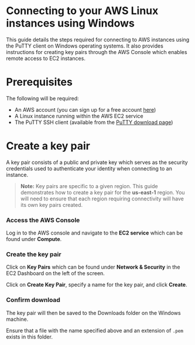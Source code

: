# Connecting to your AWS Linux instances using Windows

This guide details the steps required for connecting to AWS instances using the PuTTY client on Windows operating systems. It also provides instructions for creating key pairs through the AWS Console which enables remote access to EC2 instances.

# Prerequisites

The following will be required:

 - An AWS account (you can sign up for a free account [here](https://aws.amazon.com/free/))
 - A Linux instance running within the AWS EC2 service
 - The PuTTY SSH client (available from the [PuTTY download page](http://www.chiark.greenend.org.uk/~sgtatham/putty/))

# Create a key pair

A key pair consists of a public and private key which serves as the security credentials used to authenticate your identity when connecting to an instance.

> **Note:** Key pairs are specific to a given region. This guide demonstrates how to create a key pair for the **us-east-1** region. You will need to ensure that each region requiring connectivity will have its own key pairs created.

### Access the AWS Console

Log in to the AWS console and navigate to the **EC2 service** which can be found under **Compute**.

### Create the key pair

Click on **Key Pairs** which can be found under **Network & Security** in the EC2 Dashboard on the left of the screen.

Click on **Create Key Pair**, specify a name for the key pair, and click **Create**.

### Confirm download

The key pair will then be saved to the Downloads folder on the Windows machine.

Ensure that a file with the name specified above and an extension of `.pem` exists in this folder.
